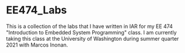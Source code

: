 # EE474_Labs

This is a collection of the labs that I have written in IAR for my EE 474 "Introduction to Embedded System Programming" class. I am currently taking this class at the University of Washington during summer quarter 2021 with Marcos Inonan.
